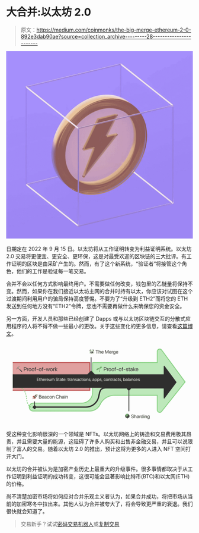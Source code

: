 # 大合并:以太坊 2.0

> 原文：<https://medium.com/coinmonks/the-big-merge-ethereum-2-0-892e3dab90ae?source=collection_archive---------28----------------------->

![](img/33e701a831ff0cfb23438d02caf18a27.png)

日期定在 2022 年 9 月 15 日。以太坊将从工作证明转变为利益证明系统。以太坊 2.0 交易将更便宜、更安全、更环保，这是对最受欢迎的区块链的三大批评。有工作证明的区块是由采矿产生的。然而，有了这个新系统，“验证者”将接管这个角色，他们的工作是验证每一笔交易。

合并不会以任何方式影响最终用户。不需要做任何改变，钱包里的乙醚量将保持不变。然而，如果你在我们接近以太坊主网的合并时持有以太，你应该对试图在这个过渡期间利用用户的骗局保持高度警惕。不要为了“升级到 ETH2”而将您的 ETH 发送到任何地方没有“ETH2”令牌，您也不需要再做什么来确保您的资金安全。

另一方面，开发人员和那些已经创建了 Dapps 或与以太坊区块链交互的分散式应用程序的人将不得不做一些最小的更改。关于这些变化的更多信息，请查看[这篇博文](https://blog.ethereum.org/2021/11/29/how-the-merge-impacts-app-layer)。

![](img/bcc194de56861dbbe964ae6e9a341bf6.png)

受这种变化影响很深的一个领域是 NFTs。以太坊网络上的铸造和交易费用极其昂贵，并且需要大量的能源，这阻碍了许多人购买和出售非金融交易，并且可以说限制了富人的交易。随着以太坊 2.0 的推出，预计这将为更多的人进入 NFT 空间打开大门。

以太坊的合并被认为是加密产业历史上最重大的升级事件。很多事情都取决于从工作证明到利益证明的成功转变，这很可能会显著影响比特币(BTC)和以太网(ETH)的价格。

尚不清楚加密市场将如何应对合并乐观主义者认为，如果合并成功，将把市场从当前的加密寒冬中拉出来。其他人认为合并被夸大了，将会导致更严重的衰退。我们很快就会知道了。

> 交易新手？试试[密码交易机器人](/coinmonks/crypto-trading-bot-c2ffce8acb2a)或[复制交易](/coinmonks/top-10-crypto-copy-trading-platforms-for-beginners-d0c37c7d698c)